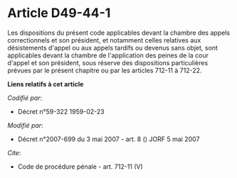 # Article D49-44-1

Les dispositions du présent code applicables devant la chambre des appels correctionnels et son président, et notamment
celles relatives aux désistements d'appel ou aux appels tardifs ou devenus sans objet, sont applicables devant la chambre de
l'application des peines de la cour d'appel et son président, sous réserve des dispositions particulières prévues par le
présent chapitre ou par les articles 712-11 à 712-22.

**Liens relatifs à cet article**

_Codifié par_:

  - Décret n°59-322 1959-02-23

_Modifié par_:

  - Décret n°2007-699 du 3 mai 2007 - art. 8 () JORF 5 mai 2007

_Cite_:

  - Code de procédure pénale - art. 712-11 (V)
